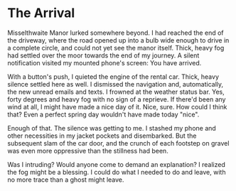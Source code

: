 # The Arrival

Misselthwaite Manor lurked somewhere beyond. I had reached the end of the driveway, where the road opened up into a bulb wide enough to drive in a complete circle, and could not yet see the manor itself. Thick, heavy fog had settled over the moor towards the end of my journey. A silent notification visited my mounted phone's screen: You have arrived.

With a button's push, I quieted the engine of the rental car. Thick, heavy silence settled here as well. I dismissed the navigation and, automatically, the new unread emails and texts. I frowned at the weather status bar. Yes, forty degrees and heavy fog with no sign of a reprieve. If there'd been any wind at all, I might have made a nice day of it. Nice, sure. How could I think that? Even a perfect spring day wouldn't have made today "nice".

Enough of that. The silence was getting to me. I stashed my phone and other necessities in my jacket pockets and disembarked. But the subsequent slam of the car door, and the crunch of each footstep on gravel was even more oppressive than the stillness had been.

Was I intruding? Would anyone come to demand an explanation? I realized the fog might be a blessing. I could do what I needed to do and leave, with no more trace than a ghost might leave.